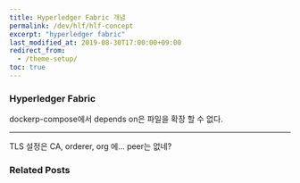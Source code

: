 ```yaml
---
title: Hyperledger Fabric 개념
permalink: /dev/hlf/hlf-concept
excerpt: "hyperledger fabric"
last_modified_at: 2019-08-30T17:00:00+09:00
redirect_from:
  - /theme-setup/
toc: true
---
```




### Hyperledger Fabric



dockerp-compose에서 depends on은 파일을 확장 할 수 없다.



----
TLS 설정은 CA, orderer, org 에...
peer는 없네?


### Related Posts

